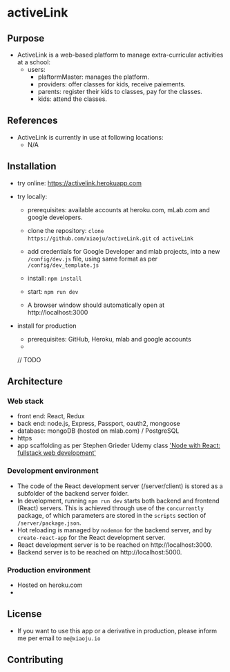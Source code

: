 # activeLink

## Purpose

* ActiveLink is a web-based platform to manage extra-curricular activities at a school:
  * users:
    * plaftormMaster: manages the platform.
    * providers: offer classes for kids, receive paiements.
    * parents: register their kids to classes, pay for the classes.
    * kids: attend the classes.

## References

* ActiveLink is currently in use at following locations:
  * N/A

## Installation

* try online: https://activelink.herokuapp.com
* try locally:

  * prerequisites: available accounts at heroku.com, mLab.com and google developers.
  * clone the repository:
    `clone https://github.com/xiaoju/activeLink.git`
    `cd activeLink`

  * add credentials for Google Developer and mlab projects, into a new `/config/dev.js` file, using same format as per `/config/dev_template.js`

  * install:
    `npm install`

  * start:
    `npm run dev`

  * A browser window should automatically open at http://localhost:3000

* install for production
  * prerequisites: GitHub, Heroku, mlab and google accounts
  *
  // TODO

## Architecture

### Web stack

* front end: React, Redux
* back end: node.js, Express, Passport, oauth2, mongoose
* database: mongoDB (hosted on mlab.com) / PostgreSQL
* https
* app scaffolding as per Stephen Grieder Udemy class ['Node with React: fullstack web development']([https://www.udemy.com/node-with-react-fullstack-web-development/)

### Development environment

* The code of the React development server (/server/client) is stored as a subfolder of the backend server folder.
* In development, running `npm run dev` starts both backend and frontend (React) servers. This is achieved through use of the `concurrently` package, of which parameters are stored in the `scripts` section of `/server/package.json`.
* Hot reloading is managed by `nodemon` for the backend server, and by `create-react-app` for the React development server.
* React development server is to be reached on http://localhost:3000.
* Backend server is to be reached on http://localhost:5000.

### Production environment

* Hosted on heroku.com
*

## License

* If you want to use this app or a derivative in production, please inform me per email to `me@xiaoju.io`

## Contributing
